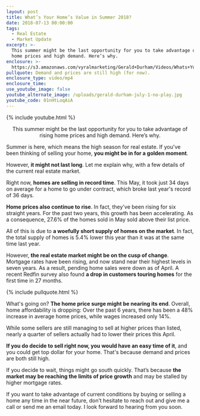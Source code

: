 ```yaml
---
layout: post
title: What’s Your Home’s Value in Summer 2018?
date: 2018-07-13 00:00:00
tags:
  - Real Estate
  - Market Update
excerpt: >-
  This summer might be the last opportunity for you to take advantage of rising
  home prices and high demand. Here’s why.
enclosure: >-
  https://s3.amazonaws.com/vyralmarketing/Gerald+Durham/Videos/Whats+Your+Homes+Value+in+Summer+2018%253F.mp4
pullquote: Demand and prices are still high (for now).
enclosure_type: video/mp4
enclosure_time:
use_youtube_image: false
youtube_alternate_image: /uploads/gerald-durham-july-1-no-play.jpg
youtube_code: 01nHtLoqAiA
---
```


{% include youtube.html %}

<center>This summer might be the last opportunity for you to take advantage of rising home prices and high demand. Here’s why.</center>

Summer is here, which means the high season for real estate. If you've been thinking of selling your home, **you might be in for a golden moment**.

However, **it might not last long**. Let me explain why, with a few details of the current real estate market.

Right now, **homes are selling in record time**. This May, it took just 34 days on average for a home to go under contract, which broke last year's record of 36 days.

**Home prices also continue to rise**. In fact, they've been rising for six straight years. For the past two years, this growth has been accelerating. As a consequence, 27.6% of the homes sold in May sold above their list price.

All of this is due to **a woefully short supply of homes on the market**. In fact, the total supply of homes is 5.4% lower this year than it was at the same time last year.

However, **the real estate market might be on the cusp of change**. Mortgage rates have been rising, and now stand near their highest levels in seven years. As a result, pending home sales were down as of April. A recent Redfin survey also found **a drop in customers touring homes** for the first time in 27 months.

{% include pullquote.html %}

What's going on? **The home price surge might be nearing its end**. Overall, home affordability is dropping: Over the past 6 years, there has been a 48% increase in average home prices, while wages increased only 14%.

While some sellers are still managing to sell at higher prices than listed, nearly a quarter of sellers actually had to lower their prices this April.

**If you do decide to sell right now, you would have an easy time of it**, and you could get top dollar for your home. That's because demand and prices are both still high.

If you decide to wait, things might go south quickly. That’s because **the market may be reaching the limits of price growth** and may be stalled by higher mortgage rates.

If you want to take advantage of current conditions by buying or selling a home any time in the near future, don’t hesitate to reach out and give me a call or send me an email today. I look forward to hearing from you soon.